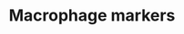 ---
annotations:
- type: Cell Type Ontology
  value: macrophage
authors:
- Mkutmon
- Khanspers
- AlexanderPico
description: Overview of macrophage markers. Macrophages are cells within the tissues
  that originate from specific white blood cells called monocytes.   Based on [http://www.antibodybeyond.com/reviews/cell-markers/macrophage-marker.htm
  this list] and tissue-specific gene expression from [http://biogps.org/ GeneAtlas].  Proteins
  on this pathway have targeted assays available via the [https://assays.cancer.gov/available_assays?wp_id=WP4146
  CPTAC Assay Portal]
last-edited: 2019-10-19
organisms:
- Homo sapiens
redirect_from:
- /index.php/Pathway:WP4146
- /instance/WP4146
schema-jsonld:
- '@context': https://schema.org/
  '@id': https://wikipathways.github.io/pathways/WP4146.html
  '@type': Dataset
  creator:
    '@type': Organization
    name: WikiPathways
  description: Overview of macrophage markers. Macrophages are cells within the tissues
    that originate from specific white blood cells called monocytes.   Based on [http://www.antibodybeyond.com/reviews/cell-markers/macrophage-marker.htm
    this list] and tissue-specific gene expression from [http://biogps.org/ GeneAtlas].  Proteins
    on this pathway have targeted assays available via the [https://assays.cancer.gov/available_assays?wp_id=WP4146
    CPTAC Assay Portal]
  keywords:
  - F3
  - RAC2
  - CD68
  - CD74
  - CD163
  - CD86
  - LYZ
  - Cd52
  - CD83
  - CD14
  license: CC0
  name: Macrophage markers
seo: CreativeWork
title: Macrophage markers
wpid: WP4146
---
